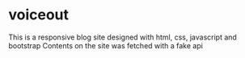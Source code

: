 # voiceout
This is a responsive blog site designed with html, css, javascript and bootstrap
Contents on the site was fetched with a fake api


